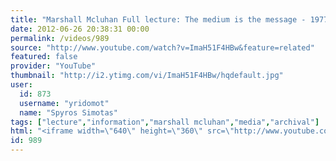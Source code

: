 ```yaml
---
title: "Marshall Mcluhan Full lecture: The medium is the message - 1977 part 1 v 3"
date: 2012-06-26 20:38:31 00:00
permalink: /videos/989
source: "http://www.youtube.com/watch?v=ImaH51F4HBw&feature=related"
featured: false
provider: "YouTube"
thumbnail: "http://i2.ytimg.com/vi/ImaH51F4HBw/hqdefault.jpg"
user:
  id: 873
  username: "yridomot"
  name: "Spyros Simotas"
tags: ["lecture","information","marshall mcluhan","media","archival"]
html: "<iframe width=\"640\" height=\"360\" src=\"http://www.youtube.com/embed/ImaH51F4HBw?wmode=transparent&fs=1&feature=oembed\" frameborder=\"0\" allowfullscreen></iframe>"
id: 989
---
```


